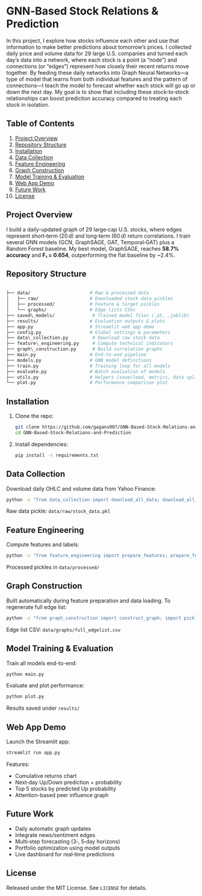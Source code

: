 # GNN‑Based Stock Relations & Prediction

In this project, I explore how stocks influence each other and use that information to make better predictions about tomorrow’s prices. I collected daily price and volume data for 29 large U.S. companies and turned each day’s data into a network, where each stock is a point (a “node”) and connections (or “edges”) represent how closely their recent returns move together. By feeding these daily networks into Graph Neural Networks—a type of model that learns from both individual features and the pattern of connections—I teach the model to forecast whether each stock will go up or down the next day. My goal is to show that including these stock‑to‑stock relationships can boost prediction accuracy compared to treating each stock in isolation.

## Table of Contents
1. [Project Overview](#project-overview)  
2. [Repository Structure](#repository-structure)  
3. [Installation](#installation)  
4. [Data Collection](#data-collection)  
5. [Feature Engineering](#feature-engineering)  
6. [Graph Construction](#graph-construction)  
7. [Model Training & Evaluation](#model-training--evaluation)  
8. [Web App Demo](#web-app-demo)  
9. [Future Work](#future-work)  
10. [License](#license)  

## Project Overview
I build a daily-updated graph of 29 large‑cap U.S. stocks, where edges represent short‑term (20 d) and long‑term (60 d) return correlations. I train several GNN models (GCN, GraphSAGE, GAT, Temporal‑GAT) plus a Random Forest baseline. My best model, GraphSAGE, reaches **58.7% accuracy** and **F₁ = 0.654**, outperforming the flat baseline by ~2.4%.

## Repository Structure

```bash

├── data/                      # Raw & processed data
│   ├── raw/                   # Downloaded stock data pickles
│   ├── processed/             # Feature & target pickles
│   └── graphs/                # Edge lists CSVs
├── saved\_models/              # Trained model files (.pt, .joblib)
├── results/                   # Evaluation outputs & plots
├── app.py                     # Streamlit web app demo
├── config.py                  # Global settings & parameters
├── data\_collection.py         # Download raw stock data
├── feature\_engineering.py     # Compute technical indicators
├── graph\_construction.py      # Build correlation graphs
├── main.py                    # End-to-end pipeline
├── models.py                  # GNN model definitions
├── train.py                   # Training loop for all models
├── evaluate.py                # Batch evaluation of models
├── utils.py                   # Helpers (save/load, metrics, data split)
└── plot.py                    # Performance comparison plot

```

## Installation
1. Clone the repo:
   ```bash
   git clone https://github.com/gaganv007/GNN-Based-Stock-Relations-and-Prediction.git
   cd GNN-Based-Stock-Relations-and-Prediction
   ```
2. Install dependencies:

   ```bash
   pip install -r requirements.txt
   ```

## Data Collection

Download daily OHLC and volume data from Yahoo Finance:

```bash
python -c "from data_collection import download_all_data; download_all_data()"
```

Raw data pickle: `data/raw/stock_data.pkl`

## Feature Engineering

Compute features and labels:

```bash
python -c "from feature_engineering import prepare_features; prepare_features()"
```

Processed pickles in `data/processed/`

## Graph Construction

Built automatically during feature preparation and data loading. To regenerate full edge list:

```bash
python -c "from graph_construction import construct_graph; import pickle, config; feats = pickle.load(open(config.PROCESSED_DIR+'/features.pkl','rb')); construct_graph(feats)"
```

Edge list CSV: `data/graphs/full_edgelist.csv`

## Model Training & Evaluation

Train all models end-to-end:

```bash
python main.py
```

Evaluate and plot performance:

```bash
python plot.py
```

Results saved under `results/`

## Web App Demo

Launch the Streamlit app:

```bash
streamlit run app.py
```

Features:

* Cumulative returns chart
* Next‑day Up/Down prediction + probability
* Top 5 stocks by predicted Up probability
* Attention-based peer influence graph


## Future Work

* Daily automatic graph updates
* Integrate news/sentiment edges
* Multi‑step forecasting (3‑, 5‑day horizons)
* Portfolio optimization using model outputs
* Live dashboard for real‑time predictions

## License

Released under the MIT License. See `LICENSE` for details.

```
```

